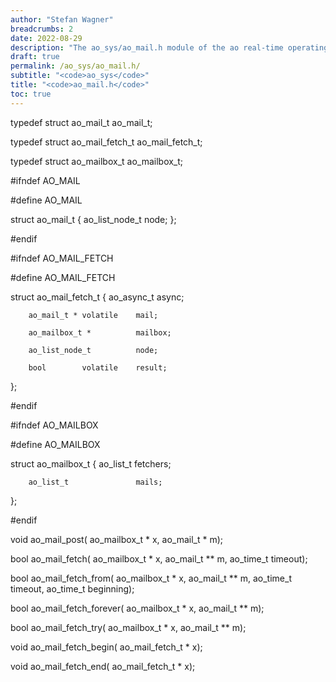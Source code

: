 ```yaml
---
author: "Stefan Wagner"
breadcrumbs: 2
date: 2022-08-29
description: "The ao_sys/ao_mail.h module of the ao real-time operating system."
draft: true
permalink: /ao_sys/ao_mail.h/ 
subtitle: "<code>ao_sys</code>"
title: "<code>ao_mail.h</code>"
toc: true
---
```


typedef struct  ao_mail_t       ao_mail_t;

typedef struct  ao_mail_fetch_t ao_mail_fetch_t;

typedef struct  ao_mailbox_t    ao_mailbox_t;

#ifndef AO_MAIL

#define AO_MAIL

struct  ao_mail_t
{
        ao_list_node_t          node;
};

#endif

#ifndef AO_MAIL_FETCH

#define AO_MAIL_FETCH

struct  ao_mail_fetch_t
{
        ao_async_t              async;

        ao_mail_t * volatile    mail;

        ao_mailbox_t *          mailbox;

        ao_list_node_t          node;

        bool        volatile    result;
};

#endif

#ifndef AO_MAILBOX

#define AO_MAILBOX

struct  ao_mailbox_t
{
        ao_list_t               fetchers;

        ao_list_t               mails;
};

#endif

void    ao_mail_post(           ao_mailbox_t * x, ao_mail_t * m);

bool    ao_mail_fetch(          ao_mailbox_t * x, ao_mail_t ** m, ao_time_t timeout);

bool    ao_mail_fetch_from(     ao_mailbox_t * x, ao_mail_t ** m, ao_time_t timeout, ao_time_t beginning);

bool    ao_mail_fetch_forever(  ao_mailbox_t * x, ao_mail_t ** m);

bool    ao_mail_fetch_try(      ao_mailbox_t * x, ao_mail_t ** m);

void    ao_mail_fetch_begin(    ao_mail_fetch_t * x);

void    ao_mail_fetch_end(      ao_mail_fetch_t * x);

